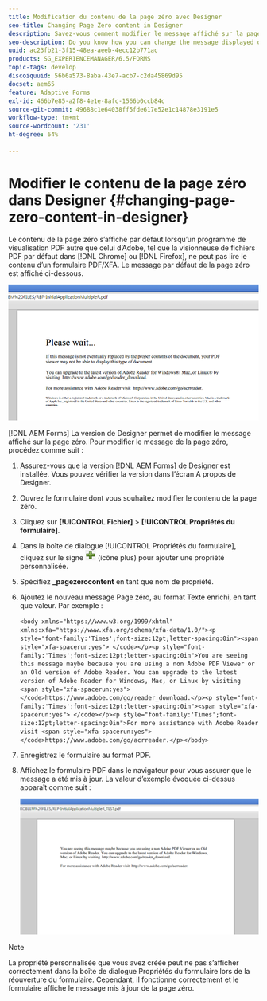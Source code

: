```yaml
---
title: Modification du contenu de la page zéro avec Designer
seo-title: Changing Page Zero content in Designer
description: Savez-vous comment modifier le message affiché sur la page zéro d’un PDF XFA lors de son affichage dans une visionneuse non Adobe PDF ?
seo-description: Do you know how you can change the message displayed on Page Zero of an XFA PDF when viewing it in a non-Adobe PDF viewer?
uuid: ac23fb21-3f15-48ea-aeeb-4ecc12b771ac
products: SG_EXPERIENCEMANAGER/6.5/FORMS
topic-tags: develop
discoiquuid: 56b6a573-8aba-43e7-acb7-c2da45869d95
docset: aem65
feature: Adaptive Forms
exl-id: 466b7e85-a2f8-4e1e-8afc-1566b0ccb84c
source-git-commit: 49688c1e64038ff5fde617e52e1c14878e3191e5
workflow-type: tm+mt
source-wordcount: '231'
ht-degree: 64%

---
```


# Modifier le contenu de la page zéro dans Designer {#changing-page-zero-content-in-designer}

Le contenu de la page zéro s’affiche par défaut lorsqu’un programme de visualisation PDF autre que celui d’Adobe, tel que la visionneuse de fichiers PDF par défaut dans [!DNL Chrome] ou [!DNL Firefox], ne peut pas lire le contenu d’un formulaire PDF/XFA. Le message par défaut de la page zéro est affiché ci-dessous.

![defaultpage0message](assets/defaultpage0message.png)

[!DNL AEM Forms] La version de Designer permet de modifier le message affiché sur la page zéro. Pour modifier le message de la page zéro, procédez comme suit :

1. Assurez-vous que la version [!DNL AEM Forms] de Designer est installée. Vous pouvez vérifier la version dans l’écran A propos de Designer.

1. Ouvrez le formulaire dont vous souhaitez modifier le contenu de la page zéro.

1. Cliquez sur **[!UICONTROL Fichier]** > **[!UICONTROL Propriétés du formulaire]**.

1. Dans la boîte de dialogue [!UICONTROL Propriétés du formulaire], cliquez sur le signe ![plus](assets/plus.png) (icône plus) pour ajouter une propriété personnalisée.

1. Spécifiez **_pagezerocontent** en tant que nom de propriété.
1. Ajoutez le nouveau message Page zéro, au format Texte enrichi, en tant que valeur. Par exemple :


   `<body xmlns="https://www.w3.org/1999/xhtml" xmlns:xfa="https://www.xfa.org/schema/xfa-data/1.0/"><p style="font-family:'Times';font-size:12pt;letter-spacing:0in"><span style="xfa-spacerun:yes"> </code></p><p style="font-family:'Times';font-size:12pt;letter-spacing:0in">You are seeing this message maybe because you are using a non Adobe PDF Viewer or an Old version of Adobe Reader. You can upgrade to the latest version of Adobe Reader for Windows, Mac, or Linux by visiting <span style="xfa-spacerun:yes"> </code>https://www.adobe.com/go/reader_download.</p><p style="font-family:'Times';font-size:12pt;letter-spacing:0in"><span style="xfa-spacerun:yes"> </code></p><p style="font-family:'Times';font-size:12pt;letter-spacing:0in">For more assistance with Adobe Reader visit <span style="xfa-spacerun:yes"> </code>https://www.adobe.com/go/acrreader.</p></body>`

1. Enregistrez le formulaire au format PDF.

1. Affichez le formulaire PDF dans le navigateur pour vous assurer que le message a été mis à jour. La valeur d’exemple évoquée ci-dessus apparaît comme suit :

   ![changedmessage](assets/changedmessage.png)

>[!NOTE]
>
>La propriété personnalisée que vous avez créée peut ne pas s’afficher correctement dans la boîte de dialogue Propriétés du formulaire lors de la réouverture du formulaire. Cependant, il fonctionne correctement et le formulaire affiche le message mis à jour de la page zéro.
